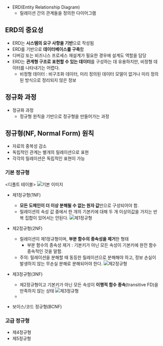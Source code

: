 - ERD(Entity Relationship Diagram)
	- 릴레이션 간의 관계들을 정의한 다이어그램
## ERD의 중요성
- ERD는 **시스템의 요구 사항을 기반**으로 작성됨
- ERD를 기반으로 **데이터베이스를 구축**함
- 디버깅 또는 비즈니스 프로세스 재설계가 필요한 경우에 설계도 역할을 담당
- ERD는 **관계형 구조로 표현할 수 있는 데이터**를 구성하는 데 유용하지만, 비정형 데이터를 나타내기는 어렵다.
	- 비정형 데이터 : 비구조화 데이터, 미리 정의된 데이터 모델이 없거나 미리 정의된 방식으로 정리되지 않은 정보
## 정규화 과정
- 정규화 과정
	- 정규형 원칙을 기반으로 정규형을 만들어가는 과정
## 정규형(NF, Normal Form) 원칙
- 자료의 중복성 감소
- 독립적인 관계는 별개의 릴레이션으로 표현
- 각각의 릴레이션은 독립적인 표현이 가능
### 기본 정규형
<디폴트 테이블>
![기본 이미지](https://dotnettrickscloud.blob.core.windows.net/img/sqlserver/unf.png)

- 제1정규형(1NF)
	- **모든 도메인이 더 이상 분해될 수 없는 원자 값**만으로 구성되어야 함.
	- 릴레이션의 속성 값 중에서 한 개의 기본키에 대해 두 개 이상의값을 가지는 반복 집합이 있어서는 안된다.
	![제1정규형](https://dotnettrickscloud.blob.core.windows.net/img/sqlserver/1nf.png)
- 제2정규형(2NF)
	- 릴레이션이 제1정규형이며, **부분 함수의 종속성을 제거**한 형태
		- 부분 함수의 종속성 제거 : 기본키가 아닌 모든 속성이 기본키에 완전 함수 종속적인 것을 말함.
	- 주의: 릴레이션을 분해할 때 동등한 릴레이션으로 분해해야 하고, 정보 손실이 발생하지 않는 무손실 분해로 분해되어야 한다.
	![제2정규형](https://dotnettrickscloud.blob.core.windows.net/img/sqlserver/2nf.png)

- 제3정규형(3NF)
	- 제2정규형이고 기본키가 아닌 모든 속성이 **이행적 함수 종속**(transitive FD)을 만족하지 않는 상태
	![제3정규형](https://dotnettrickscloud.blob.core.windows.net/img/sqlserver/3nf.png)
	- 
- 보이스/코드 정규형(BCNF)
### 고급 정규형
- 제4정규형
- 제5정규형


